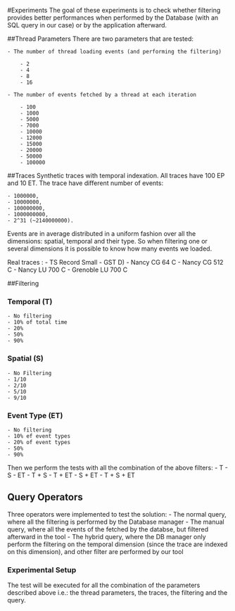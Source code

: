 #Experiments
The goal of these experiments is to check whether filtering provides better performances when performed by the Database (with an SQL query in our case) or by the application afterward. 

##Thread Parameters
There are two parameters that are tested: 

	- The number of thread loading events (and performing the filtering)
	
		- 2
		- 4
		- 8
		- 16
		
	- The number of events fetched by a thread at each iteration
	
		- 100
		- 1000
		- 5000
		- 7000
		- 10000
		- 12000
		- 15000
		- 20000
		- 50000
		- 100000

##Traces
Synthetic traces with temporal indexation. All traces have 100 EP and 10 ET. The trace have different number of events: 

	- 1000000, 
	- 10000000,
	- 100000000,
	- 1000000000,
	- 2^31 (~2140000000).
Events are in average distributed in a uniform fashion over all the dimensions: spatial, temporal and their type. So when filtering one or several dimensions it is possible to know how many events we loaded.

Real traces :
	- TS Record Small
	- GST D) 
	- Nancy CG 64 C
	- Nancy CG 512 C
	- Nancy LU 700 C
	- Grenoble LU 700 C

##Filtering
### Temporal (T)
	- No filtering
	- 10% of total time
	- 20%
	- 50%
	- 90%
	
### Spatial (S)
	- No Filtering
	- 1/10
	- 2/10
	- 5/10
	- 9/10
	
### Event Type (ET)
	- No filtering
	- 10% ef event types
	- 20% of event types
	- 50% 
	- 90%
	
Then we perform the tests with all the combination of the above filters:
	- T
	- S
	- ET
	- T + S
	- T + ET 
	- S + ET
	- T + S + ET

## Query Operators
Three operators were implemented to test the solution:
	- The normal query, where all the filtering is performed by the Database manager
	- The manual query, where all the events of the fetched by the databse, but filtered afterward in the tool
	- The hybrid query, where the DB manager only perform the filtering on the temporal dimension (since the trace are indexed on this dimension), and other filter are performed by our tool 
	
### Experimental Setup
The test will be executed for all the combination of the parameters described above i.e.: the thread parameters, the traces, the filtering and the query.

